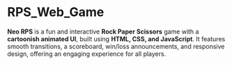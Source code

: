 # RPS_Web_Game
**Neo RPS** is a fun and interactive **Rock Paper Scissors** game with a **cartoonish animated UI**, built using **HTML, CSS, and JavaScript**. It features smooth transitions, a scoreboard, win/loss announcements, and responsive design, offering an engaging experience for all players.
